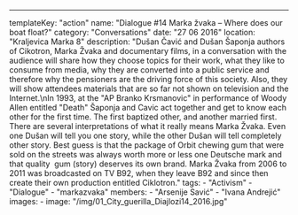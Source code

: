 ---
  templateKey: "action"
  name: "Dialogue #14 Marka žvaka – Where does our boat float?"
  category: "Conversations"
  date: "27 06 2016"
  location: "Kraljevica Marka 8"
  description: "Dušan Čavić and Dušan Šaponja authors of Cikotron, Marka Žvaka and documentary films, in a conversation with the audience will share how they choose topics for their work, what they like to consume from media, why they are converted into a public service and therefore why the pensioners are the driving force of this society. Also, they will show attendees materials that are so far not shown on television and the Internet.\nIn 1993, at the \"AP Branko Krsmanovic\" in performance of Woody Allen entitled \"Death\" Šaponja and Cavic act together and get to know each other for the first time. The first baptized other, and another married first. There are several interpretations of what it really means Marka Žvaka. Even one Dušan will tell you one story, while the other Dušan will tell completely other story. Best guess is that the package of Orbit chewing gum that were sold on the streets was always worth more or less one Deutsche mark and that quality  gum (story) deserves its own brand. Marka Žvaka from 2006 to 2011 was broadcasted on TV B92, when they leave B92 and since then create their own production entitled Ciklotron."
  tags:
    - "Activism"
    - "Dialogue"
    - "markazvaka"
  members:
    - "Arsenije Savić"
    - "Ivana Andrejić"
  images:
    -
      image: "/img/01_City_guerilla_Diajlozi14_2016.jpg"
